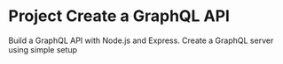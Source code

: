 #  Project Create a GraphQL API 
 Build a GraphQL API with Node.js and Express.
 Create a GraphQL server using simple setup

